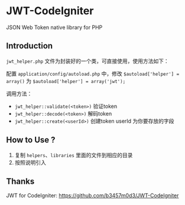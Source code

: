 # JWT-CodeIgniter
JSON Web Token native library for PHP

## Introduction
`jwt_helper.php` 文件为封装好的一个类，可直接使用，使用方法如下：

配置 `application/config/autoload.php` 中，修改 `$autoload['helper'] = array()` 为 `$autoload['helper'] = array('jwt');`


调用方法：
- `jwt_helper::validate(<token>)` 验证token
- `jwt_helper::decode(<token>)` 解码token
- `jwt_helper::create(<userId>)` 创建token userId 为你要存放的字段

## How to Use ?
1. 复制 `helpers`、`libraries` 里面的文件到相应的目录
2. 按照说明引入

## Thanks
JWT for CodeIgniter: https://github.com/b3457m0d3/JWT-CodeIgniter


